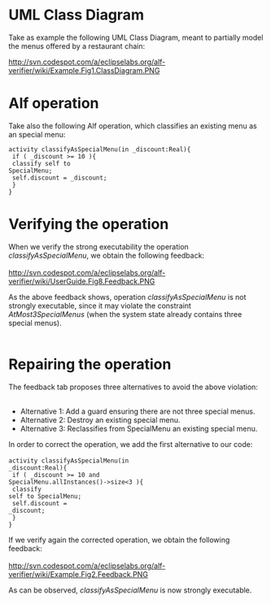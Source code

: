 

# UML Class Diagram #

Take as example the following UML Class Diagram, meant to partially model the menus offered by a restaurant chain:

http://svn.codespot.com/a/eclipselabs.org/alf-verifier/wiki/Example.Fig1.ClassDiagram.PNG

# Alf operation #

Take also the following Alf operation, which classifies an existing menu as an special menu:

`activity classifyAsSpecialMenu(in _discount:Real){` <br>
<code>	if ( _discount &gt;= 10 ){</code> <br>
<code>		classify self to SpecialMenu;</code> <br>
<code>		self.discount = _discount;</code> <br>
<code>	}</code> <br>
<code>}</code>

<h1>Verifying the operation</h1>

When we verify the strong executability the operation <i>classifyAsSpecialMenu</i>, we obtain the following feedback:<br>
<br>
<a href='http://svn.codespot.com/a/eclipselabs.org/alf-verifier/wiki/UserGuide.Fig8.Feedback.PNG'>http://svn.codespot.com/a/eclipselabs.org/alf-verifier/wiki/UserGuide.Fig8.Feedback.PNG</a>

As the above feedback shows, operation <i>classifyAsSpecialMenu</i> is not strongly executable, since it may violate the constraint <i>AtMost3SpecialMenus</i> (when the system state already contains three special menus).<br>
<br>
<h1>Repairing the operation</h1>

The feedback tab proposes three alternatives to avoid the above violation:<br>
<br>
<ul><li>Alternative 1: Add a guard ensuring there are not three special menus.<br>
</li><li>Alternative 2: Destroy an existing special menu.<br>
</li><li>Alternative 3: Reclassifies from SpecialMenu an existing special menu.</li></ul>

In order to correct the operation, we add the first alternative to our code:<br>
<br>
<code>activity classifyAsSpecialMenu(in _discount:Real){</code> <br>
<code>	if ( _discount &gt;= 10 and SpecialMenu.allInstances()-&gt;size&lt;3 ){</code> <br>
<code>		classify self to SpecialMenu;</code> <br>
<code>		self.discount = _discount;</code><br>
<code>	}</code> <br>
<code>}</code> <br>

If we verify again the corrected operation, we obtain the following feedback:<br>
<br>
<a href='http://svn.codespot.com/a/eclipselabs.org/alf-verifier/wiki/Example.Fig2.Feedback.PNG'>http://svn.codespot.com/a/eclipselabs.org/alf-verifier/wiki/Example.Fig2.Feedback.PNG</a>

As can be observed, <i>classifyAsSpecialMenu</i> is now strongly executable.